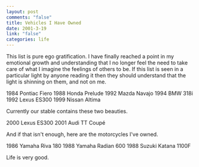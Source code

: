 ```yaml
--- 
layout: post
comments: "false"
title: Vehicles I Have Owned
date: 2001-3-19
link: "false"
categories: life
---
```

This list is pure ego gratification. I have finally reached a point in my emotional growth and                  understanding that I no longer feel the need to take care of what I imagine the feelings of others to                  be. If this list is seen in a particular light by anyone reading it then they should understand                  that the light is shinning on them, and not on me.

1984 Pontiac Fiero
1988 Honda Prelude
1992 Mazda Navajo
1994 BMW 318i
1992 Lexus ES300
1999 Nissan Altima

Currently our stable contains these two beauties.

2000 Lexus ES300
2001 Audi TT Coupé

And if that isn't enough, here are the motorcycles I've owned.

1986 Yamaha Riva 180
1988 Yamaha Radian 600
1988 Suzuki Katana 1100F



Life is very good.



